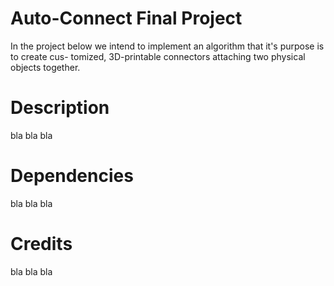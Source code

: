 # Auto-Connect Final Project
In the project below we intend to implement an algorithm that it's purpose is to create cus- tomized, 3D-printable connectors attaching two physical objects together.

# Description
bla bla bla

# Dependencies
bla bla bla

# Credits
bla bla bla
